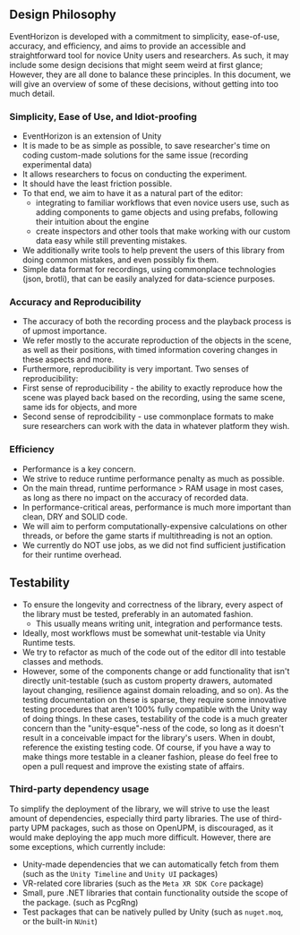 ## Design Philosophy
EventHorizon is developed with a commitment to simplicity, ease-of-use, accuracy, and efficiency, and aims to provide an accessible and straightforward tool for novice Unity users and researchers. As such, it may include some design decisions that might seem weird at first glance; However, they are all done to balance these principles. In this document, we will give an overview of some of these decisions, without getting into too much detail.

### Simplicity, Ease of Use, and Idiot-proofing
- EventHorizon is an extension of Unity
- It is made to be as simple as possible, to save researcher's time on coding custom-made solutions for the same issue (recording experimental data)
- It allows researchers to focus on conducting the experiment.
- It should have the least friction possible.
- To that end, we aim to have it as a natural part of the editor:
  - integrating to familiar workflows that even novice users use, such as adding components to game objects and using prefabs, following their intuition about the engine
  - create inspectors and other tools that make working with our custom data easy while still preventing mistakes.
- We additionally write tools to help prevent the users of this library from doing common mistakes, and even possibly fix them.
- Simple data format for recordings, using commonplace technologies (json, brotli), that can be easily analyzed for data-science purposes.

### Accuracy and Reproducibility
- The accuracy of both the recording process and the playback process is of upmost importance.
- We refer mostly to the accurate reproduction of the objects in the scene, as well as their positions, with timed information covering changes in these aspects and more.
- Furthermore, reproducibility is very important. Two senses of reproducibility:
- First sense of reproducibility - the ability to exactly reproduce how the scene was played back based on the recording, using the same scene, same ids for objects, and more
- Second sense of reprodcibility - use commonplace formats to make sure researchers can work with the data in whatever platform they wish.

### Efficiency
- Performance is a key concern.
- We strive to reduce runtime performance penalty as much as possible.
- On the main thread, runtime performance > RAM usage in most cases, as long as there no impact on the accuracy of recorded data.
- In performance-critical areas, performance is much more important than clean, DRY and SOLID code.
- We will aim to perform computationally-expensive calculations on other threads, or before the game starts if multithreading is not an option.
- We currently do NOT use jobs, as we did not find sufficient justification for their runtime overhead.

## Testability
- To ensure the longevity and correctness of the library, every aspect of the library must be tested, preferably in an automated fashion.
  - This usually means writing unit, integration and performance tests.
- Ideally, most workflows must be somewhat unit-testable via Unity Runtime tests.
- We try to refactor as much of the code out of the editor dll into testable classes and methods.
- However, some of the components change or add functionality that isn't directly unit-testable (such as custom property drawers, automated layout changing, resilience against domain reloading, and so on). As the testing documentation on these is sparse, they require some innovative testing procedures that aren't 100% fully compatible with the Unity way of doing things. In these cases, testability of the code is a much greater concern than the "unity-esque"-ness of the code, so long as it doesn't result in a conceivable impact for the library's users. When in doubt, reference the existing testing code. Of course, if you have a way to make things more testable in a cleaner fashion, please do feel free to open a pull request and improve the existing state of affairs.

### Third-party dependency usage
To simplify the deployment of the library, we will strive to use the least amount of dependencies, especially third party libraries. The use of third-party UPM packages, such as those on OpenUPM, is discouraged, as it would make deploying the app much more difficult. However, there are some exceptions, which currently include:
 - Unity-made dependencies that we can automatically fetch from them (such as the `Unity Timeline` and `Unity UI` packages)
 - VR-related core libraries (such as the `Meta XR SDK Core` package)
 - Small, pure .NET libraries that contain functionality outside the scope of the package. (such as PcgRng)
 - Test packages that can be natively pulled by Unity (such as `nuget.moq`, or the built-in `NUnit`)
